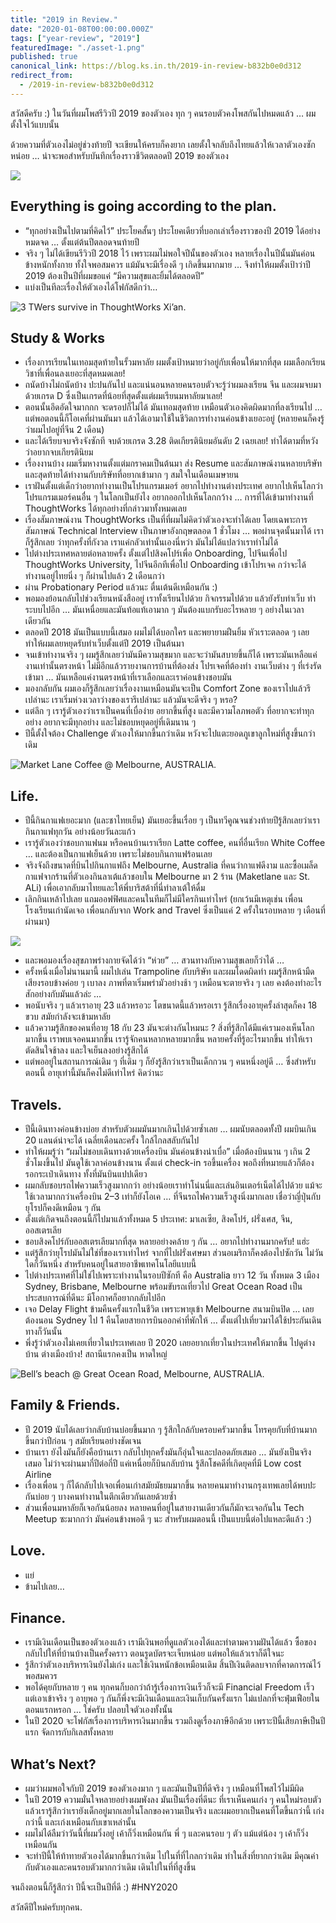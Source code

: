 ```yaml
---
title: "2019 in Review."
date: "2020-01-08T00:00:00.000Z"
tags: ["year-review", "2019"]
featuredImage: "./asset-1.png"
published: true
canonical_link: https://blog.ks.in.th/2019-in-review-b832b0e0d312
redirect_from:
  - /2019-in-review-b832b0e0d312
---
```


สวัสดีครับ :) ในวันที่ผมโพสรีวิวปี 2019 ของตัวเอง ทุก ๆ คนรอบตัวคงโพสกันไปหมดแล้ว … ผมตั้งใจไว้แบบนั้น

ด้วยความที่ตัวเองไม่อยู่ช่วงท้ายปี จะเขียนให้ครบก็คงยาก เลยตั้งใจกลับถึงไทยแล้วให้เวลาตัวเองซักหน่อย … น่าจะพอสำหรับบันทึกเรื่องราวชีวิตตลอดปี 2019 ของตัวเอง

![](./asset-1.png)

## Everything is going according to the plan.

- “ทุกอย่างเป็นไปตามที่คิดไว้” ประโยคสั้นๆ ประโยคเดียวที่บอกเล่าเรื่องราวของปี 2019 ได้อย่างหมดจด … ตั้งแต่ต้นปีตลอดจนท้ายปี
- จริง ๆ ไม่ได้เขียนรีวิวปี 2018 ไว้ เพราะผมไม่พอใจปีนั้นของตัวเอง หลายเรื่องในปีนั้นมันค่อนข้างหนักทั้งกาย ทั้งใจพอสมควร แม้มันจะมีเรื่องดี ๆ เกิดขึ้นมากมาย … จึงทำให้ผมตั้งเป้าว่าปี 2019 ต้องเป็นปีที่ผมขอแค่ “มีความสุขและยิ้มได้ตลอดปี”
- แบ่งเป็นทีละเรื่องให้ตัวเองได้โฟกัสดีกว่า…

![3 TWers survive in ThoughtWorks Xi’an.](./asset-2.jpeg)

## Study & Works

- เรื่องการเรียนในเทอมสุดท้ายในรั้วมหาลัย ผมตั้งเป้าหมายว่าอยู่กับเพื่อนให้มากที่สุด ผมเลือกเรียนวิชาที่เพื่อนลงเยอะที่สุดหมดเลย!
- ถนัดบ้างไม่ถนัดบ้าง ปะปนกันไป และแน่นอนหลายคนรอบตัวจะรู้ว่าผมลงเรียน จีน และผมจบมาด้วยเกรด D ซึ่งเป็นเกรดที่น้อยที่สุดตั้งแต่ผมเรียนมหาลัยมาเลย!
- ตอนนั้นอึดอัดใจมากกก จะดรอปก็ไม่ได้ มันเทอมสุดท้าย เหมือนตัวเองคิดผิดมากที่ลงเรียนไป … แต่พอตอนนี้ก็โอเคที่ผ่านมันมา แล้วได้เอามาใช้ในชีวิตการทำงานค่อนข้างเยอะอยู่ (หลายคนก็คงรู้ว่าผมไปอยู่ที่จีน 2 เดือน)
- และได้เรียบจบจริงจังซักที จบด้วยเกรด 3.28 ติดเกียรตินิยมอันดับ 2 เฉยเลย! ทำได้ตามที่หวังว่าอยากจบเกียรตินิยม
- เรื่องงานบ้าง ผมเริ่มหางานตั้งแต่มกราคมเป็นต้นมา ส่ง Resume และสัมภาษณ์งานหลายบริษัท และสุดท้ายได้ทำงานกับบริษัทที่อยากเข้ามาก ๆ สมใจในเดือนเมษายน
- เราฝันตั้งแต่เด็กว่าอยากทำงานเป็นโปรแกรมเมอร์ อยากไปทำงานต่างประเทศ อยากไปเห็นโลกว่าโปรแกรมเมอร์คนอื่น ๆ ในโลกเป็นยังไง อยากออกไปเห็นโลกกว้าง … การที่ได้เข้ามาทำงานที่ ThoughtWorks ได้ทุกอย่างที่กล่าวมาทั้งหมดเลย
- เรื่องสัมภาษณ์งาน ThoughtWorks เป็นที่ที่ผมไม่คิดว่าตัวเองจะทำได้เลย โดยเฉพาะการสัมภาษณ์ Technical Interview เป็นภาษาอังกฤษตลอด 1 ชั่วโมง … พอผ่านจุดนั้นมาได้ เราก็รู้สึกเลย ว่าทุกครั้งที่กังวล เราแค่กลัวเท่านั้นเองนี่หว่า มันไม่ได้แปลว่าเราทำไม่ได้
- ไปต่างประเทศหลายต่อหลายครั้ง ตั้งแต่ไปสิงคโปร์เพื่อ Onboarding, ไปจีนเพื่อไป ThoughtWorks University, ไปจีนอีกทีเพื่อไป Onboarding เข้าโปรเจค กว่าจะได้ทำงานอยู่ไทยนิ่ง ๆ ก็ผ่านไปแล้ว 2 เดือนกว่า
- ผ่าน Probationary Period แล้วนะ ตื่นเต้นดีเหมือนกัน :)
- พอมองย้อนกลับไปช่วงเรียนหนังสืออยู่ เราทั้งเรียนไปด้วย กิจกรรมไปด้วย แล้วยังรับทำเว็บ ทำระบบไปอีก … มันเหนื่อยและมันท้อแท้เอามาก ๆ มันต้องแบกรับอะไรหลาย ๆ อย่างในเวลาเดียวกัน
- ตลอดปี 2018 มันเป็นแบบนี้เสมอ ผมไม่ได้บอกใคร และพยายามฝืนยิ้ม หัวเราะตลอด ๆ เลยทำให้ผมเลยหยุดรับทำเว็บตั้งแต่ปี 2019 เป็นต้นมา
- จนเข้าทำงานจริง ๆ ผมรู้สึกเลยว่ามันมีความสุขมาก และจะว่ามันสบายขึ้นก็ได้ เพราะมันเหลือแค่งานเท่านั้นตรงหน้า ไม่มีอีกแล้วรายงานการบ้านที่ต้องส่ง โปรเจคที่ต้องทำ งานเว็บต่าง ๆ ที่เร่งรัดเข้ามา … มันเหลือแค่งานตรงหน้าที่เราเลือกและเราค่อนข้างชอบมัน
- มองกลับกัน ผมเองก็รู้สึกเลยว่าเรื่องงานเหมือนมันจะเป็น Comfort Zone ของเราไปแล้วรึเปล่านะ เราเริ่มห่วงเวลาว่างของเรารึเปล่านะ แล้วมันจะดีจริง ๆ หรอ?
- แต่ลึก ๆ เรารู้ตัวเองว่าเราเป็นคนที่เบื่อง่าย อยากขึ้นที่สูง และมีความโลภพอตัว ที่อยากจะทำทุกอย่าง อยากจะมีทุกอย่าง และไม่ชอบหยุดอยู่ที่เดิมนาน ๆ
- ปีนี้ตั้งใจต้อง Challenge ตัวเองให้มากขึ้นกว่าเดิม หวังจะไปแตะยอดภูเขาลูกใหม่ที่สูงขึ้นกว่าเดิม

![Market Lane Coffee @ Melbourne, AUSTRALIA.](./asset-3.jpeg)

## Life.

- ปีนี้กินกาแฟเยอะมาก (และชาไทยเย็น) มันเยอะขึ้นเรื่อย ๆ เป็นทวีคูณจนช่วงท้ายปีรู้สึกเลยว่าเรากินกาแฟทุกวัน อย่างน้อยวันละแก้ว
- เรารู้ตัวเองว่าชอบกาแฟนม หรือคนบ้านเราเรียก Latte coffee, คนที่อื่นเรียก White Coffee … และต้องเป็นกาแฟเย็นด้วย เพราะไม่ชอบกินกาแฟร้อนเลย
- จริงจังถึงขนาดที่บินไปกินกาแฟถึง Melbourne, Australia ที่คนว่ากาแฟดีงาม และซื้อเมล็ดกาแฟจากร้านที่ตัวเองกินลาเต้แล้วชอบใน Melbourne มา 2 ร้าน (Maketlane และ St. ALi) เพื่อเอากลับมาไทยและให้พี่บาริสต้าที่นี่ทำลาเต้ให้ดื่ม
- เลิกกินเหล้าไปเลย แถมออฟฟิศและคนในทีมก็ไม่มีใครกินเท่าไหร่ (ยกเว้นมีเหตุเช่น เพื่อนโรงเรียนเก่านัดเจอ เพื่อนกลับจาก Work and Travel ซึ่งเป็นแค่ 2 ครั้งในรอบหลาย ๆ เดือนที่ผ่านมา)

![](./asset-4.png)

- และพอมองเรื่องสุขภาพร่างกายจัดได้ว่า “ห่วย” … สวนทางกับความสุขเลยก็ว่าได้ …
- ครั้งหนึ่งเมื่อไม่นานมานี้ ผมไปเล่น Trampoline กับบริษัท และผมโดดผิดท่า ผมรู้สึกหน้ามืด เสียงรอบข้างค่อย ๆ เบาลง ภาพที่ตาเริ่มพร่ามัวอย่างช้า ๆ เหมือนจะตายจริง ๆ เลย
  คงต้องทำอะไรสักอย่างกับมันแล้วล่ะ …
- พอนับจริง ๆ แล้วเราอายุ 23 แล้วหรอวะ โตขนาดนี้แล้วหรอเรา รู้สึกเรื่องอายุครั้งล่าสุดก็คง 18 ขวบ สมัยกำลังจะเข้ามหาลัย
- แล้วความรู้สึกของคนที่อายุ 18 กับ 23 มันจะต่างกันไหมนะ ? สิ่งที่รู้สึกได้มีแค่เรามองเห็นโลกมากขึ้น เราพบเจอคนมากขึ้น เรารู้จักคนหลากหลายมากขึ้น หลายครั้งที่รู้อะไรมากขึ้น ทำให้เราตัดสินใจช้าลง และใจเย็นลงอย่างรู้สึกได้
- แต่พออยู่ในสถานการณ์เดิม ๆ ที่เดิม ๆ ก็ยังรู้สึกว่าเราเป็นเด็กกวน ๆ คนหนึ่งอยู่ดี … ซึ่งสำหรับตอนนี้ อายุเท่านี้มันก็คงไม่ดีเท่าไหร่ คิดว่านะ

## Travels.

- ปีนี้เดินทางค่อนข้างบ่อย สำหรับตัวผมมันมากเกินไปด้วยซ้ำเลย … ผมนับตลอดทั้งปี ผมบินเกิน 20 แลนด์น่าจะได้ เฉลี่ยเดือนละครั้ง ใกล้ไกลสลับกันไป
- ทำให้ผมรู้ว่า “ผมไม่ชอบเดินทางด้วยเครื่องบิน มันค่อนข้างน่าเบื่อ” เมื่อต้องบินนาน ๆ เกิน 2 ชั่วโมงขึ้นไป มันดูใช้เวลาค่อนข้างนาน ตั้งแต่ check-in รอขึ้นเครื่อง พอถึงที่หมายแล้วก็ต้องรอกระเป๋าเดินทาง ทั้งที่มันบินแปปเดียว
- ผมกลับชอบรถไฟความเร็วสูงมากกว่า อย่างน้อยเราทำโน่นนี่และเล่นอินเตอร์เน็ตได้ไปด้วย แม้จะใช้เวลามากกว่าเครื่องบิน 2–3 เท่าก็ยังโอเค … ที่จีนรถไฟความเร็วสูงนิ่งมากเลย เชื่อว่าญี่ปุ่นกับยุโรปก็คงดีเหมือน ๆ กัน
- ตั้งแต่เกิดจนถึงตอนนี้ก็ไปมาแล้วทั้งหมด 5 ประเทศ: มาเลเซีย, สิงคโปร์, ฝรั่งเศส, จีน, ออสเตรเลีย
- ชอบสิงคโปร์กับออสเตรเลียมากที่สุด หลายอย่างคล้าย ๆ กัน … อยากไปทำงานมากครับ! แฮ่ะ
- แต่รู้สึกว่ายุโรปมันไม่ใช่ที่ของเราเท่าไหร่ จากที่ไปฝรั่งเศษมา ส่วนอเมริกาก็คงต้องไปซักวัน ไม่วันใดก็วันหนึ่ง สำหรับคนอยู่ในสายอาชีพเทคโนโลยีแบบนี้
- ไปต่างประเทศที่ไม่ใช่ไปเพราะทำงานในรอบปีซักที คือ Australia ยาว 12 วัน ทั้งหมด 3 เมือง Sydney, Brisbane, Melbourne พร้อมขับรถเที่ยวไป Great Ocean Road เป็นประสบการณ์ที่ดีนะ มีโอกาศก็อยากกลับไปอีก
- เจอ Delay Flight ข้ามคืนครั้งแรกในชีวิต เพราะพายุเข้า Melbourne สนามบินปิด … เลยต้องนอน Sydney ไป 1 คืนโดยสายการบินออกค่าที่พักให้ … ตั้งแต่ไปเที่ยวมาได้ใช้ประกันเดินทางก็วันนั้น
- พึ่งรู้ว่าตัวเองไม่เคยเที่ยวในประเทศเลย ปี 2020 เลยอยากเที่ยวในประเทศให้มากขึ้น ไปดูต่างบ้าน ต่างเมืองบ้าง! สถานีแรกคงเป็น หาดใหญ่

![Bell’s beach @ Great Ocean Road, Melbourne, AUSTRALIA.](./asset-5.jpeg)

## Family & Friends.

- ปี 2019 นับได้เลยว่ากลับบ้านบ่อยขึ้นมาก ๆ รู้สึกใกล้กับครอบครัวมากขึ้น โทรคุยกับที่บ้านมากขึ้นกว่าปีก่อน ๆ สมัยเรียนอย่างชัดเจน
- บ้านเรา ยังไงมันก็ยังคือบ้านเรา กลับไปทุกครั้งมันก็อุ่นใจและปลอดภัยเสมอ … มันยังเป็นจริงเสมอ ไม่ว่าจะผ่านมากี่ปีต่อกี่ปี แค่เหนื่อยก็บินกลับบ้าน รู้สึกโชคดีที่เกิดยุคที่มี Low cost Airline
- เรื่องเพื่อน ๆ ก็ได้กลับไปเจอเพื่อนเก่าสมัยมัธยมมากขึ้น หลายคนมาทำงานกรุงเทพเลยได้พบปะกันบ่อย ๆ บางคนทำงานในตึกเดียวกันเลยด้วยซ้ำ
- ส่วนเพื่อนมหาลัยก็เจอกันน้อยลง หลายคนที่อยู่ในสายงานเดียวกันก็มักจะเจอกันใน Tech Meetup ซะมากกว่า
  มันค่อนข้างพอดี ๆ นะ สำหรับผมตอนนี้ เป็นแบบนี้ต่อไปแหละดีแล้ว :)

## Love.

- แย่
- ข้ามไปเลย…

## Finance.

- เรามีเงินเดือนเป็นของตัวเองแล้ว เรามีเงินพอที่ดูแลตัวเองได้และทำตามความฝันได้แล้ว ซื้อของกลับไปให้ที่บ้านบ้างเป็นครั้งคราว ตอนรูดบัตรจะเจ็บหน่อย แต่พอให้แล้วเราก็ดีใจนะ
- รู้สึกว่าตัวเองบริหารเงินยังไม่เก่ง และใช้เงินหนักข้อเหมือนเดิม สิ้นปีเงินติดลบจากที่คาดการณ์ไว้พอสมควร
- พอได้คุยกับหลาย ๆ คน ทุกคนก็บอกว่าถ้ารู้เรื่องการเงินเร็วก็จะมี Financial Freedom เร็ว แต่เอาเข้าจริง ๆ อายุพอ ๆ กันก็พึ่งจะมีเงินเดือนและเงินเก็บกันครั้งแรก ไม่แปลกที่จะฟุ่มเฟือยในตอนแรกหรอก … ใช่ครับ ปลอบใจตัวเองทั้งนั้น
- ในปี 2020 จะโฟกัสเรื่องการบริหารเงินมากขึ้น รวมถึงดูเรื่องภาษีอีกด้วย เพราะปีนี้เสียภาษีเป็นปีแรก จัดการกับกิเลสทั้งหลาย

## What’s Next?

- ผมว่าผมพอใจกับปี 2019 ของตัวเองมาก ๆ และมันเป็นปีที่ดีจริง ๆ เหมือนที่โพสไว้ไม่มีผิด
- ในปี 2019 ความมั่นใจหลายอย่างผมพังลง มันเป็นเรื่องที่ดีนะ ที่เราเห็นคนเก่ง ๆ คนใหม่รอบตัว แล้วเรารู้สึกว่าเรายังเด็กอยู่มากเลยในโลกของความเป็นจริง และผมอยากเป็นคนที่โตขึ้นกว่านี้ เก่งกว่านี้ และเก่งเหมือนกับเขาเหล่านั้น
- ผมไม่ได้ลืมว่าวันนี้ที่ผมวิ่งอยู่ เค้าก็วิ่งเหมือนกัน พี่ ๆ และคนรอบ ๆ ตัว แม้แต่น้อง ๆ เค้าก็วิ่งเหมือนกัน
- จะทำปีนี้ให้ท้าทายตัวเองได้มากขึ้นกว่าเดิม ไปในที่ที่ไกลกว่าเดิม ทำในสิ่งที่ยากกว่าเดิม มีคุณค่ากับตัวเองและคนรอบตัวมากกว่าเดิม เดินไปในที่ที่สูงขึ้น

จนถึงตอนนี้ก็รู้สึกว่า ปีนี้จะเป็นปีที่ดี :) #HNY2020

สวัสดีปีใหม่ครับทุกคน.

